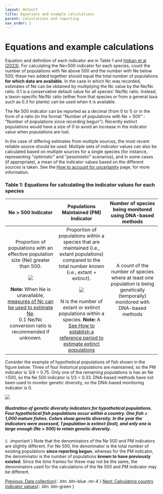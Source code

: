 ```yaml
---
layout: default
title: Equations and example calculations
parent: Calculations and reporting
nav_order: 1
---
```


# Equations and example calculations 

Equation and definition of each indicator are in Table 1 and [Hoban et al (2023)](https://conbio.onlinelibrary.wiley.com/doi/10.1111/conl.12953). For calculating the Ne>500 indicator for each species, count the number of populations with Ne above 500 and the number with Ne below 500; these two added together should equal the total number of populations **for which data are available**. In the case in which Nc was recorded, estimates of Ne can be obtained by multiplying the Nc value by the Ne/Nc ratio. 0.1 is a conservative default value for all species' Ne/Nc ratio. Instead, a taxon-specific Ne/Nc ratio (either from that species or from a general taxa such as 0.3 for plants) can be used when it is available. 

The Ne 500 indicator can be reported as a decimal (from 0 to 1) or in the form of a ratio (in the format "Number of populations with Ne > 500" : "Number of populations since recording begun"). Recently extinct populations would have a size of 0 to avoid an increase in the indicator value when populations are lost.

In the case of differing estimates from multiple sources, the most recent reliable source should be used. Multiple sets of indicator values can also be calculated based on multiple sources for a single species (for instance, representing "optimistic" and "pessimistic" scenarios), and in some cases (if appropriate), a mean of the indicator values based on the different sources is taken. See the [How to account for uncertainty](https://ccgenetics.github.io/guidelines-genetic-diversity-indicators/docs/3_Howto_guides_examples/uncertainty.html#how-to-account-for-uncertainty-in-the-number-of-populations-population-size-or-nenc-ratio) page, for more information.

### Table 1: Equations for calculating the indicator values for each species

<style>
table th:first-of-type {
    width: 33%;
}
table th:nth-of-type(2) {
    width: 33%;
}
table th:nth-of-type(3) {
    width: 33%;
}
</style>

|                                                                                                                                 Ne > 500 Indicator                                                                                                                               |                                                                                                                                                   Populations Maintained (PM) Indicator                                                                                                                                                   |                                     Number of species being monitored using DNA-based methods                                     |
|:---------------------------------------------------------------------------------------------------------------------------------------------------------------------------------------------------------------------------------------------------------------------------------:|:-----------------------------------------------------------------------------------------------------------------------------------------------------------------------------------------------------------------------------------------------------------------------------------------------------------------------------------------:|:---------------------------------------------------------------------------------------------------------------------------------:|
| Proportion of populations with an effective population size (Ne) greater than 500. <br><br>![](equation_Ne500ind.png)<br><br> **Note:** When Ne is unavailable, [measures of Nc can be used to estimate Ne](https://ccgenetics.github.io/guidelines-genetic-diversity-indicators/docs/3_Howto_guides_examples/Populations_sizes.html).<br>0.1 Ne/Nc conversion ratio is recommended if unknown. | Proportion of populations within a species that are maintained (i.e., extant populations) compared to the total number known (i.e., extant + extinct).<br><br> ![](equation_PMind.png) <br><br> N is the number of extant or extinct populations within a species. **Note:**  A [See How to establish a reference period to estimate extinct populations](https://ccgenetics.github.io/guidelines-genetic-diversity-indicators/docs/3_Howto_guides_examples/Reference_period.html) | A count of the number of species where at least one population is being genetically (temporally) monitored with DNA-based methods |

Consider the example of hypothetical populations of fish shown in the figure below. Three of four historical populations are maintained, so the PM indicator is 3/4 = 0.75. Only one of the remaining populations is has an Ne >500, so the Ne 500 indicator is 1/3 = 0.33. DNA-based methods have not been used to monitor genetic diversity, so the DNA-based monitoring indicator is 0.

![](../../docs/New_Fish_Fig.png)
##### **Illustration of genetic diversity indicators for hypothetical populations**. Four hypothetical fish populations occur within a country. One fish = 1,000 mature fishes. Colors show genetic diversity. In the year the indicators were assessed, 1 population is extinct (lost), and only one is large enough (Ne > 500) to retain genetic diversity.


{: .important }
Note that the denominators of the Ne 500 and PM indicators are slightly different. For Ne 500, the denominator is the total number of existing populations **since reporting begun**, whereas for the PM indicator, the denominator is the number of populations **known to have previously existed**. Since the time frames for these may not be the same, the denominators used for the calculations of the Ne 500 and PM indicator may be different.

[Previous: Data collection](https://ccgenetics.github.io/guidelines-genetic-diversity-indicators/docs/5_Data_collection/Data_collection.html#data-collection){: .btn .btn-blue .mr-4 }
[Next: Calculating country indicator values](https://ccgenetics.github.io/guidelines-genetic-diversity-indicators/docs/6_Calculations_and_reporting/Country_ind_values.html#calculating-country-indicator-values){: .btn .btn-green }
